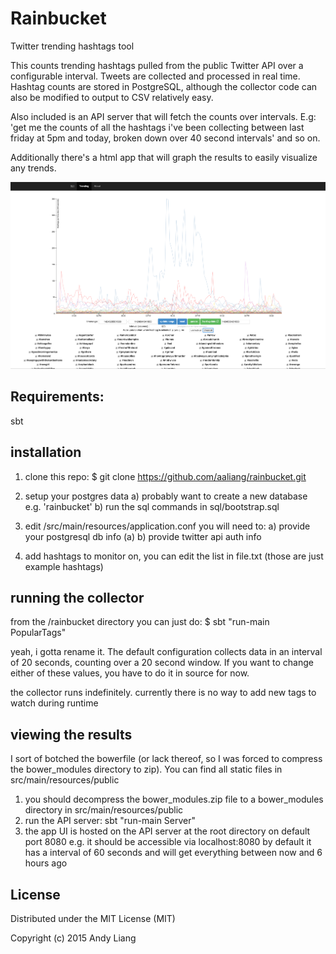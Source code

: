 # Rainbucket
Twitter trending hashtags tool

This counts trending hashtags pulled from the public Twitter API over a configurable interval. Tweets
are collected and processed in real time. Hashtag counts are stored in PostgreSQL, although the collector
code can also be modified to output to CSV relatively easy.

Also included is an API server that will fetch the counts over intervals. E.g: 'get me the counts of
all the hashtags i've been collecting between last friday at 5pm and today, broken down over 40 second
intervals' and so on.

Additionally there's a html app that will graph the results to easily visualize any trends.

![Alt text](https://github.com/aaliang/rainbucket/blob/master/screenshot.png "screenshot")

Requirements:
-------------
sbt

installation
-------------
1) clone this repo:
$ git clone https://github.com/aaliang/rainbucket.git

2) setup your postgres data
  a) probably want to create a new database e.g. 'rainbucket'
  b) run the sql commands in sql/bootstrap.sql

3) edit /src/main/resources/application.conf
  you will need to:
  a) provide your postgresql db info (a)
  b) provide twitter api auth info

3) add hashtags to monitor on, you can edit the list in file.txt (those are just example hashtags)


running the collector
---------------------
   from the /rainbucket directory you can just do:
   $ sbt "run-main PopularTags"

   yeah, i gotta rename it. The default configuration collects data in an interval of 20 seconds, counting over a 20 second window.
   If you want to change either of these values, you have to do it in source for now.

   the collector runs indefinitely. currently there is no way to add new tags to watch during runtime

viewing the results
-------------------
I sort of botched the bowerfile (or lack thereof, so I was forced to compress the bower_modules directory to zip). You can find all static files in src/main/resources/public

1) you should decompress the bower_modules.zip file to a bower_modules directory in src/main/resources/public
2) run the API server: sbt "run-main Server"
3) the app UI is hosted on the API server at the root directory on default port 8080 e.g. it should be accessible via localhost:8080
  by default it has a interval of 60 seconds and will get everything between now and 6 hours ago
 
License
-------
Distributed under the MIT License (MIT)

Copyright (c) 2015 Andy Liang
